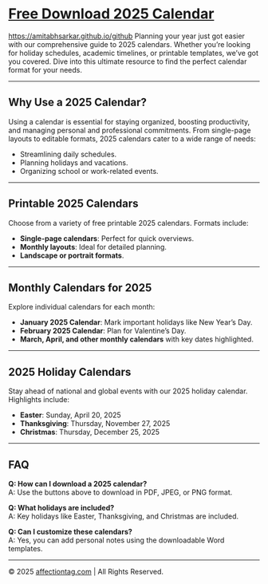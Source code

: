 # [Free Download 2025 Calendar](https://amitabhsarkar.github.io/github/)
https://amitabhsarkar.github.io/github
Planning your year just got easier with our comprehensive guide to 2025 calendars. Whether you’re looking for holiday schedules, academic timelines, or printable templates, we’ve got you covered. Dive into this ultimate resource to find the perfect calendar format for your needs.

---

## Why Use a 2025 Calendar?

Using a calendar is essential for staying organized, boosting productivity, and managing personal and professional commitments. From single-page layouts to editable formats, 2025 calendars cater to a wide range of needs:

- Streamlining daily schedules.
- Planning holidays and vacations.
- Organizing school or work-related events.

---

## Printable 2025 Calendars

Choose from a variety of free printable 2025 calendars. Formats include:

- **Single-page calendars**: Perfect for quick overviews.
- **Monthly layouts**: Ideal for detailed planning.
- **Landscape or portrait formats**.

---

## Monthly Calendars for 2025

Explore individual calendars for each month:

- **January 2025 Calendar**: Mark important holidays like New Year’s Day.
- **February 2025 Calendar**: Plan for Valentine’s Day.
- **March, April, and other monthly calendars** with key dates highlighted.

---

## 2025 Holiday Calendars

Stay ahead of national and global events with our 2025 holiday calendar. Highlights include:

- **Easter**: Sunday, April 20, 2025
- **Thanksgiving**: Thursday, November 27, 2025
- **Christmas**: Thursday, December 25, 2025

---

## FAQ

**Q: How can I download a 2025 calendar?**  
A: Use the buttons above to download in PDF, JPEG, or PNG format.

**Q: What holidays are included?**  
A: Key holidays like Easter, Thanksgiving, and Christmas are included.

**Q: Can I customize these calendars?**  
A: Yes, you can add personal notes using the downloadable Word templates.

---

© 2025 [affectiontag.com](https://affectiontag.com) | All Rights Reserved.
